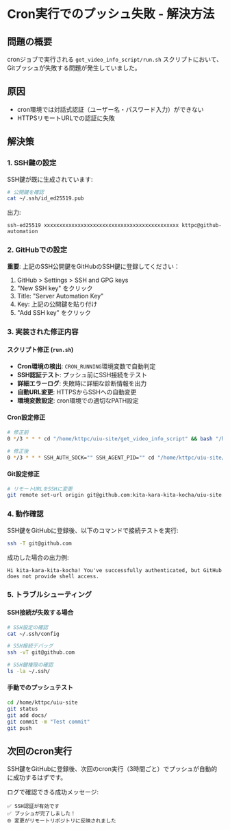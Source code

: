 # Cron実行でのプッシュ失敗 - 解決方法

## 問題の概要
cronジョブで実行される `get_video_info_script/run.sh` スクリプトにおいて、Gitプッシュが失敗する問題が発生していました。

## 原因
- cron環境では対話式認証（ユーザー名・パスワード入力）ができない
- HTTPSリモートURLでの認証に失敗

## 解決策

### 1. SSH鍵の設定
SSH鍵が既に生成されています:
```bash
# 公開鍵を確認
cat ~/.ssh/id_ed25519.pub
```

出力:
```
ssh-ed25519 xxxxxxxxxxxxxxxxxxxxxxxxxxxxxxxxxxxxxxxxxxxx kttpc@github-automation
```

### 2. GitHubでの設定
**重要**: 上記のSSH公開鍵をGitHubのSSH鍵に登録してください：

1. GitHub > Settings > SSH and GPG keys
2. "New SSH key" をクリック
3. Title: "Server Automation Key"
4. Key: 上記の公開鍵を貼り付け
5. "Add SSH key" をクリック

### 3. 実装された修正内容

#### スクリプト修正 (`run.sh`)
- **Cron環境の検出**: `CRON_RUNNING`環境変数で自動判定
- **SSH認証テスト**: プッシュ前にSSH接続をテスト
- **詳細エラーログ**: 失敗時に詳細な診断情報を出力
- **自動URL変更**: HTTPSからSSHへの自動変更
- **環境変数設定**: cron環境での適切なPATH設定

#### Cron設定修正
```bash
# 修正前
0 */3 * * * cd "/home/kttpc/uiu-site/get_video_info_script" && bash "/home/kttpc/uiu-site/get_video_info_script/run.sh" > "/home/kttpc/uiu-site/get_video_info_script/logs/cron_execution.log" 2>&1

# 修正後
0 */3 * * * SSH_AUTH_SOCK="" SSH_AGENT_PID="" cd "/home/kttpc/uiu-site/get_video_info_script" && bash "/home/kttpc/uiu-site/get_video_info_script/run.sh" > "/home/kttpc/uiu-site/get_video_info_script/logs/cron_execution.log" 2>&1
```

#### Git設定修正
```bash
# リモートURLをSSHに変更
git remote set-url origin git@github.com:kita-kara-kita-kocha/uiu-site.git
```

### 4. 動作確認
SSH鍵をGitHubに登録後、以下のコマンドで接続テストを実行:
```bash
ssh -T git@github.com
```

成功した場合の出力例:
```
Hi kita-kara-kita-kocha! You've successfully authenticated, but GitHub does not provide shell access.
```

### 5. トラブルシューティング

#### SSH接続が失敗する場合
```bash
# SSH設定の確認
cat ~/.ssh/config

# SSH接続デバッグ
ssh -vT git@github.com

# SSH鍵権限の確認
ls -la ~/.ssh/
```

#### 手動でのプッシュテスト
```bash
cd /home/kttpc/uiu-site
git status
git add docs/
git commit -m "Test commit"
git push
```

## 次回のcron実行
SSH鍵をGitHubに登録後、次回のcron実行（3時間ごと）でプッシュが自動的に成功するはずです。

ログで確認できる成功メッセージ:
```
✅ SSH認証が有効です
✅ プッシュが完了しました！
🌐 変更がリモートリポジトリに反映されました
```
